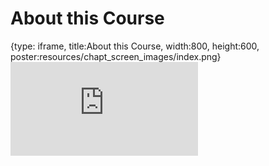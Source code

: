 # About this Course
 
{type: iframe, title:About this Course, width:800, height:600, poster:resources/chapt_screen_images/index.png}
![](https://b7m.github.io/Regression_Models/no_toc/index.html)
 

 
